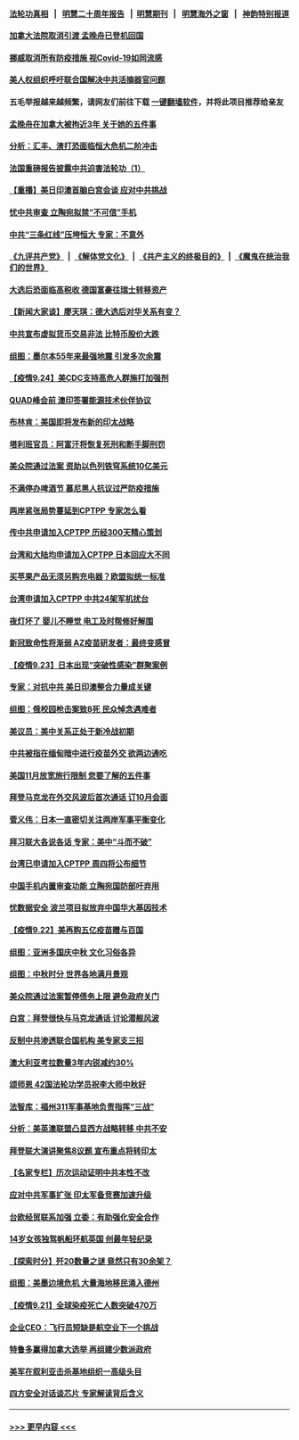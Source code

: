 #### [法轮功真相](https://github.com/gfw-breaker/truth/blob/master/README.md?t=0) &nbsp;&nbsp;|&nbsp;&nbsp; [明慧二十周年报告](https://github.com/gfw-breaker/mh-reports/blob/master/README.md?t=0) &nbsp;&nbsp;|&nbsp;&nbsp;[明慧期刊](https://github.com/gfw-breaker/mh-qikan) &nbsp;&nbsp;|&nbsp;&nbsp; [明慧海外之窗](https://github.com/gfw-breaker/mh-news/blob/master/README.md?t=0) &nbsp;&nbsp;|&nbsp;&nbsp; [神韵特别报道](https://github.com/gfw-breaker/mh-news/blob/master/shenyun.md?t=0)
#### [加拿大法院取消引渡 孟晚舟已登机回国](../pages/nsc418/n13258871.md?t=09251050) 
#### [挪威取消所有防疫措施 视Covid-19如同流感](../pages/nsc418/n13258819.md?t=09251050) 
#### [美人权组织呼吁联合国解决中共活摘器官问题](../pages/nsc418/n13258810.md?t=09251050) 
#### 五毛举报越来越频繁，请网友们前往下载 [一键翻墙软件](https://github.com/gfw-breaker/ssr-accounts)，并将此项目推荐给亲友
#### [孟晚舟在加拿大被拘近3年 关于她的五件事](../pages/nsc418/n13258506.md?t=09251050) 
#### [分析：汇丰、渣打恐面临恒大危机二阶冲击](../pages/nsc418/n13258609.md?t=09251050) 
#### [法国重磅报告披露中共迫害法轮功（1）](../pages/nsc418/n13258568.md?t=09251050) 
#### [【重播】美日印澳首脑白宫会谈 应对中共挑战](../pages/nsc418/n13258426.md?t=09251050) 
#### [忧中共审查 立陶宛拟禁“不可信”手机](../pages/nsc418/n13258354.md?t=09251050) 
#### [中共“三条红线”压垮恒大 专家：不意外](../pages/nsc418/n13258204.md?t=09251050) 
#### [《九评共产党》](https://github.com/begood0513/9ping.md/blob/master/README.md) &nbsp;|&nbsp; [《解体党文化》](../../../../jtdwh.md/blob/master/README.md)  &nbsp;|&nbsp; [《共产主义的终极目的》](../../../../gczydzjmd.md/blob/master/README.md) &nbsp;|&nbsp; [《魔鬼在统治我们的世界》](../../../../mgztzwmdsj.md/blob/master/README.md) 
#### [大选后恐面临高税收 德国富豪往瑞士转移资产](../pages/nsc418/n13257991.md?t=09251050) 
#### [【新闻大家谈】廖天琪：德大选后对华关系有变？](../pages/nsc418/n13256789.md?t=09251050) 
#### [中共宣布虚拟货币交易非法 比特币股价大跌](../pages/nsc418/n13258109.md?t=09251050) 
#### [组图：墨尔本55年来最强地震 引发多次余震](../pages/nsc418/n13257541.md?t=09251050) 
#### [【疫情9.24】美CDC支持高危人群施打加强剂](../pages/nsc418/n13257607.md?t=09251050) 
#### [QUAD峰会前 澳印签署能源技术伙伴协议](../pages/nsc418/n13257246.md?t=09251050) 
#### [布林肯：美国即将发布新的印太战略](../pages/nsc418/n13256846.md?t=09251050) 
#### [塔利班官员：阿富汗将恢复死刑和断手脚刑罚](../pages/nsc418/n13256667.md?t=09251050) 
#### [美众院通过法案 资助以色列铁穹系统10亿美元](../pages/nsc418/n13256308.md?t=09251050) 
#### [不满停办啤酒节 慕尼黑人抗议过严防疫措施](../pages/nsc418/n13255884.md?t=09251050) 
#### [两岸紧张局势蔓延到CPTPP 专家怎么看](../pages/nsc418/n13255999.md?t=09251050) 
#### [传中共申请加入CPTPP 历经300天精心策划](../pages/nsc418/n13256044.md?t=09251050) 
#### [台湾和大陆均申请加入CPTPP 日本回应大不同](../pages/nsc418/n13255796.md?t=09251050) 
#### [买苹果产品无须另购充电器？欧盟拟统一标准](../pages/nsc418/n13255810.md?t=09251050) 
#### [台湾申请加入CPTPP 中共24架军机扰台](../pages/nsc418/n13255626.md?t=09251050) 
#### [夜灯坏了 婴儿不睡觉 电工及时帮修好解围](../pages/nsc418/n13254810.md?t=09251050) 
#### [新冠致命性将渐弱 AZ疫苗研发者：最终变感冒](../pages/nsc418/n13255344.md?t=09251050) 
#### [【疫情9.23】日本出现“突破性感染”群聚案例](../pages/nsc418/n13255141.md?t=09251050) 
#### [专家：对抗中共 美日印澳整合力量成关键](../pages/nsc418/n13254900.md?t=09251050) 
#### [组图：俄校园枪击案致8死 民众悼念遇难者](../pages/nsc418/n13254754.md?t=09251050) 
#### [美议员：美中关系正处于新冷战初期](../pages/nsc418/n13254455.md?t=09251050) 
#### [中共被指在缅甸暗中进行疫苗外交 欲两边通吃](../pages/nsc418/n13253671.md?t=09251050) 
#### [美国11月放宽旅行限制 您要了解的五件事](../pages/nsc418/n13253625.md?t=09251050) 
#### [拜登马克龙在外交风波后首次通话 订10月会面](../pages/nsc418/n13253602.md?t=09251050) 
#### [菅义伟：日本一直密切关注两岸军事平衡变化](../pages/nsc418/n13253465.md?t=09251050) 
#### [拜习联大各说各话 专家：美中“斗而不破”](../pages/nsc418/n13253191.md?t=09251050) 
#### [台湾已申请加入CPTPP 周四将公布细节](../pages/nsc418/n13253199.md?t=09251050) 
#### [中国手机内置审查功能 立陶宛国防部吁弃用](../pages/nsc418/n13252986.md?t=09251050) 
#### [忧数据安全 波兰项目拟放弃中国华大基因技术](../pages/nsc418/n13253143.md?t=09251050) 
#### [【疫情9.22】美再购五亿疫苗赠与百国](../pages/nsc418/n13252714.md?t=09251050) 
#### [组图：亚洲多国庆中秋 文化习俗各异](../pages/nsc418/n13252234.md?t=09251050) 
#### [组图：中秋时分 世界各地满月景观](../pages/nsc418/n13252463.md?t=09251050) 
#### [美众院通过法案暂停债务上限 避免政府关门](../pages/nsc418/n13252338.md?t=09251050) 
#### [白宫：拜登很快与马克龙通话 讨论潜舰风波](../pages/nsc418/n13251864.md?t=09251050) 
#### [反制中共渗透联合国机构 美专家支三招](../pages/nsc418/n13250690.md?t=09251050) 
#### [澳大利亚考拉数量3年内锐减约30%](../pages/nsc418/n13251121.md?t=09251050) 
#### [颂师恩 42国法轮功学员祝李大师中秋好](../pages/nsc418/n13247727.md?t=09251050) 
#### [法智库：福州311军事基地负责指挥“三战”](../pages/nsc418/n13250522.md?t=09251050) 
#### [分析：美英澳联盟凸显西方战略转移 中共不安](../pages/nsc418/n13250497.md?t=09251050) 
#### [拜登联大演讲聚焦8议题 宣布重点将转印太](../pages/nsc418/n13250456.md?t=09251050) 
#### [【名家专栏】历次运动证明中共本性不改](../pages/nsc418/n13250099.md?t=09251050) 
#### [应对中共军事扩张 印太军备竞赛加速升级](../pages/nsc418/n13250123.md?t=09251050) 
#### [台欧经贸联系加强 立委：有助强化安全合作](../pages/nsc418/n13249827.md?t=09251050) 
#### [14岁女孩独驾帆船环航英国 创最年轻纪录](../pages/nsc418/n13249213.md?t=09251050) 
#### [【探索时分】歼20数量之谜 竟然只有30余架？](../pages/nsc418/n13248548.md?t=09251050) 
#### [组图：美墨边境危机 大量海地移民涌入德州](../pages/nsc418/n13249673.md?t=09251050) 
#### [【疫情9.21】全球染疫死亡人数突破470万](../pages/nsc418/n13249730.md?t=09251050) 
#### [企业CEO：飞行员短缺是航空业下一个挑战](../pages/nsc418/n13249677.md?t=09251050) 
#### [特鲁多赢得加拿大选举 再组建少数派政府](../pages/nsc418/n13249587.md?t=09251050) 
#### [美军在叙利亚击杀基地组织一高级头目](../pages/nsc418/n13249344.md?t=09251050) 
#### [四方安全对话谈芯片 专家解读背后含义](../pages/nsc418/n13249222.md?t=09251050) 

----
#### [ >>> 更早内容 <<< ](../indexes/nsc418-earlier.md)
